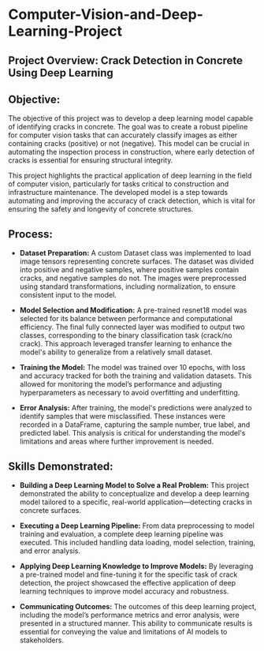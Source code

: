 # Computer-Vision-and-Deep-Learning-Project

## Project Overview: Crack Detection in Concrete Using Deep Learning
## Objective:
The objective of this project was to develop a deep learning model capable of identifying cracks in concrete. The goal was to create a robust pipeline for computer vision tasks that can accurately classify images as either containing cracks (positive) or not (negative). This model can be crucial in automating the inspection process in construction, where early detection of cracks is essential for ensuring structural integrity.

This project highlights the practical application of deep learning in the field of computer vision, particularly for tasks critical to construction and infrastructure maintenance. The developed model is a step towards automating and improving the accuracy of crack detection, which is vital for ensuring the safety and longevity of concrete structures.

## Process:

- **Dataset Preparation:**
A custom Dataset class was implemented to load image tensors representing concrete surfaces. The dataset was divided into positive and negative samples, where positive samples contain cracks, and negative samples do not. The images were preprocessed using standard transformations, including normalization, to ensure consistent input to the model.

- **Model Selection and Modification:**
A pre-trained resnet18 model was selected for its balance between performance and computational efficiency. The final fully connected layer was modified to output two classes, corresponding to the binary classification task (crack/no crack). This approach leveraged transfer learning to enhance the model's ability to generalize from a relatively small dataset.

- **Training the Model:**
The model was trained over 10 epochs, with loss and accuracy tracked for both the training and validation datasets. This allowed for monitoring the model’s performance and adjusting hyperparameters as necessary to avoid overfitting and underfitting.

- **Error Analysis:**
After training, the model's predictions were analyzed to identify samples that were misclassified. These instances were recorded in a DataFrame, capturing the sample number, true label, and predicted label. This analysis is critical for understanding the model's limitations and areas where further improvement is needed.

## Skills Demonstrated:

- **Building a Deep Learning Model to Solve a Real Problem:**
This project demonstrated the ability to conceptualize and develop a deep learning model tailored to a specific, real-world application—detecting cracks in concrete surfaces.

- **Executing a Deep Learning Pipeline:**
From data preprocessing to model training and evaluation, a complete deep learning pipeline was executed. This included handling data loading, model selection, training, and error analysis.

- **Applying Deep Learning Knowledge to Improve Models:**
By leveraging a pre-trained model and fine-tuning it for the specific task of crack detection, the project showcased the effective application of deep learning techniques to improve model accuracy and robustness.

- **Communicating Outcomes:**
The outcomes of this deep learning project, including the model’s performance metrics and error analysis, were presented in a structured manner. This ability to communicate results is essential for conveying the value and limitations of AI models to stakeholders.

